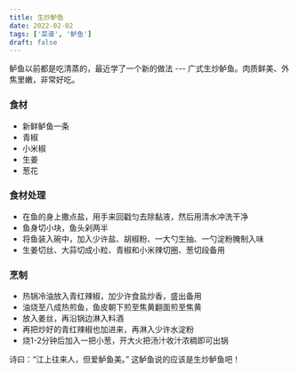 ```yaml
---
title: 生炒鲈鱼
date: 2022-02-02
tags: ['菜谱', '鲈鱼']
draft: false
---
```


鲈鱼以前都是吃清蒸的，最近学了一个新的做法 --- 广式生炒鲈鱼。肉质鲜美、外焦里嫩，非常好吃。

### 食材

- 新鲜鲈鱼一条
- 青椒
- 小米椒
- 生姜
- 葱花

### 食材处理

- 在鱼的身上撒点盐，用手来回戳匀去除黏液，然后用清水冲洗干净
- 鱼身切小块，鱼头剁两半
- 将鱼装入碗中，加入少许盐、胡椒粉、一大勺生抽、一勺淀粉腌制入味
- 生姜切丝、大蒜切成小粒、青椒和小米辣切圈、葱切段备用

### 烹制

- 热锅冷油放入青红辣椒，加少许食盐炒香，盛出备用
- 油烧至八成热煎鱼，鱼皮朝下煎至焦黄翻面煎至焦黄
- 放入姜丝，再沿锅边淋入料酒
- 再把炒好的青红辣椒也加进来，再淋入少许水淀粉
- 烧1-2分钟后加入一把小葱，开大火把汤汁收汁浓稠即可出锅

诗曰：“江上往来人，但爱鲈鱼美。” 这鲈鱼说的应该是生炒鲈鱼吧！